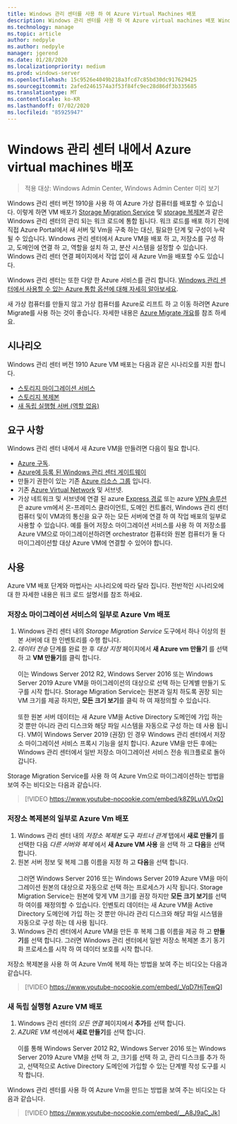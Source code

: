 ```yaml
---
title: Windows 관리 센터를 사용 하 여 Azure Virtual Machines 배포
description: Windows 관리 센터를 사용 하 여 Azure virtual machines 배포 Windows 관리 센터 관리 시나리오의 일부로 Azure virtual machines 구성
ms.technology: manage
ms.topic: article
author: nedpyle
ms.author: nedpyle
manager: jgerend
ms.date: 01/28/2020
ms.localizationpriority: medium
ms.prod: windows-server
ms.openlocfilehash: 15c9526e4049b218a3fcd7c85bd30dc917629425
ms.sourcegitcommit: 2afed2461574a3f53f84fc9ec28d86df3b335685
ms.translationtype: MT
ms.contentlocale: ko-KR
ms.lasthandoff: 07/02/2020
ms.locfileid: "85925947"
---
```

# <a name="deploy-azure-virtual-machines-from-within-windows-admin-center"></a>Windows 관리 센터 내에서 Azure virtual machines 배포

>적용 대상: Windows Admin Center, Windows Admin Center 미리 보기

Windows 관리 센터 버전 1910을 사용 하 여 Azure 가상 컴퓨터를 배포할 수 있습니다. 이렇게 하면 VM 배포가 [Storage Migration Service](../../../storage/storage-migration-service/overview.md) 및 [storage 복제본](../../../storage/storage-replica/storage-replica-overview.md)과 같은 Windows 관리 센터의 관리 되는 워크 로드에 통합 됩니다. 워크 로드를 배포 하기 전에 직접 Azure Portal에서 새 서버 및 Vm을 구축 하는 대신, 필요한 단계 및 구성이 누락 될 수 있습니다. Windows 관리 센터에서 Azure VM을 배포 하 고, 저장소를 구성 하 고, 도메인에 연결 하 고, 역할을 설치 하 고, 분산 시스템을 설정할 수 있습니다. Windows 관리 센터 연결 페이지에서 작업 없이 새 Azure Vm을 배포할 수도 있습니다.

Windows 관리 센터는 또한 다양 한 Azure 서비스를 관리 합니다. [Windows 관리 센터에서 사용할 수 있는 Azure 통합 옵션에 대해 자세히 알아보세요](../plan/azure-integration-options.md).

새 가상 컴퓨터를 만들지 않고 가상 컴퓨터를 Azure로 리프트 하 고 이동 하려면 Azure Migrate를 사용 하는 것이 좋습니다. 자세한 내용은 [Azure Migrate 개요](https://go.microsoft.com/fwlink/?linkid=2056064)를 참조 하세요.

## <a name="scenarios"></a>시나리오

Windows 관리 센터 버전 1910 Azure VM 배포는 다음과 같은 시나리오를 지원 합니다.

- [스토리지 마이그레이션 서비스](../../../storage/storage-migration-service/overview.md)
- [스토리지 복제본](../../../storage/storage-replica/storage-replica-overview.md)
- [새 독립 실행형 서버 (역할 없음)](index.md#extend-on-premises-capacity-with-azure)

## <a name="requirements"></a>요구 사항

Windows 관리 센터 내에서 새 Azure VM을 만들려면 다음이 필요 합니다.

- [Azure 구독](https://azure.microsoft.com).
- [Azure에 등록 된 Windows 관리 센터 게이트웨이](azure-integration.md)
- 만들기 권한이 있는 기존 [Azure 리소스 그룹](https://docs.microsoft.com/azure/azure-resource-manager/management/overview) 입니다.
- 기존 [Azure Virtual Network](https://docs.microsoft.com/azure/virtual-network/virtual-networks-overview) 및 서브넷.
- 가상 네트워크 및 서브넷에 연결 된 azure [Express 경로](https://azure.microsoft.com/services/expressroute/) 또는 azure [VPN 솔루션](https://azure.microsoft.com/services/vpn-gateway/) 은 azure vm에서 온-프레미스 클라이언트, 도메인 컨트롤러, Windows 관리 센터 컴퓨터 및이 VM과의 통신을 요구 하는 모든 서버에 연결 하 여 작업 배포의 일부로 사용할 수 있습니다. 예를 들어 저장소 마이그레이션 서비스를 사용 하 여 저장소를 Azure VM으로 마이그레이션하려면 orchestrator 컴퓨터와 원본 컴퓨터가 둘 다 마이그레이션할 대상 Azure VM에 연결할 수 있어야 합니다.

## <a name="usage"></a>사용

Azure VM 배포 단계와 마법사는 시나리오에 따라 달라 집니다. 전반적인 시나리오에 대 한 자세한 내용은 워크 로드 설명서를 참조 하세요.

### <a name="deploying-azure-vms-as-part-of-storage-migration-service"></a>저장소 마이그레이션 서비스의 일부로 Azure Vm 배포

1. Windows 관리 센터 내의 *Storage Migration Service* 도구에서 하나 이상의 원본 서버에 대 한 인벤토리를 수행 합니다.
2. *데이터 전송* 단계를 완료 한 후 *대상 지정* 페이지에서 **새 Azure vm 만들기** 를 선택 하 고 **VM 만들기**를 클릭 합니다.<br><br>
이는 Windows Server 2012 R2, Windows Server 2016 또는 Windows Server 2019 Azure VM을 마이그레이션의 대상으로 선택 하는 단계별 만들기 도구를 시작 합니다. Storage Migration Service는 원본과 일치 하도록 권장 되는 VM 크기를 제공 하지만, **모든 크기 보기**를 클릭 하 여 재정의할 수 있습니다.
<br><br>또한 원본 서버 데이터는 새 Azure VM을 Active Directory 도메인에 가입 하는 것 뿐만 아니라 관리 디스크와 해당 파일 시스템을 자동으로 구성 하는 데 사용 됩니다. VM이 Windows Server 2019 (권장) 인 경우 Windows 관리 센터에서 저장소 마이그레이션 서비스 프록시 기능을 설치 합니다. Azure VM을 만든 후에는 Windows 관리 센터에서 일반 저장소 마이그레이션 서비스 전송 워크플로로 돌아갑니다.  

Storage Migration Service를 사용 하 여 Azure Vm으로 마이그레이션하는 방법을 보여 주는 비디오는 다음과 같습니다.

> [!VIDEO https://www.youtube-nocookie.com/embed/k8Z9LuVL0xQ] 

### <a name="deploying-azure-vms-as-part-of-storage-replica"></a>저장소 복제본의 일부로 Azure Vm 배포

1. Windows 관리 센터 내의 *저장소 복제본* 도구 *파트너 관계* 탭에서 **새로 만들기** 를 선택한 다음 *다른 서버와 복제* 에서 **새 Azure VM 사용** 을 선택 하 고 **다음**을 선택 합니다.
2. 원본 서버 정보 및 복제 그룹 이름을 지정 하 고 **다음**을 선택 합니다.<br><br>
그러면 Windows Server 2016 또는 Windows Server 2019 Azure VM을 마이그레이션 원본의 대상으로 자동으로 선택 하는 프로세스가 시작 됩니다. Storage Migration Service는 원본에 맞게 VM 크기를 권장 하지만 **모든 크기 보기**를 선택 하 여이를 재정의할 수 있습니다. 인벤토리 데이터는 새 Azure VM을 Active Directory 도메인에 가입 하는 것 뿐만 아니라 관리 디스크와 해당 파일 시스템을 자동으로 구성 하는 데 사용 됩니다. 
3. Windows 관리 센터에서 Azure VM을 만든 후 복제 그룹 이름을 제공 하 고 **만들기**를 선택 합니다. 그러면 Windows 관리 센터에서 일반 저장소 복제본 초기 동기화 프로세스를 시작 하 여 데이터 보호를 시작 합니다.

저장소 복제본을 사용 하 여 Azure Vm에 복제 하는 방법을 보여 주는 비디오는 다음과 같습니다.

> [!VIDEO https://www.youtube-nocookie.com/embed/_VqD7HjTewQ] 

### <a name="deploying-a-new-standalone-azure-vm"></a>새 독립 실행형 Azure VM 배포

1. Windows 관리 센터의 *모든 연결* 페이지에서 **추가**를 선택 합니다.
2. *AZURE VM* 섹션에서 **새로 만들기**를 선택 합니다.<br><br> 이를 통해 Windows Server 2012 R2, Windows Server 2016 또는 Windows Server 2019 Azure VM을 선택 하 고, 크기를 선택 하 고, 관리 디스크를 추가 하 고, 선택적으로 Active Directory 도메인에 가입할 수 있는 단계별 작성 도구를 시작 합니다.

Windows 관리 센터를 사용 하 여 Azure Vm을 만드는 방법을 보여 주는 비디오는 다음과 같습니다.

> [!VIDEO https://www.youtube-nocookie.com/embed/__A8J9aC_Jk] 
